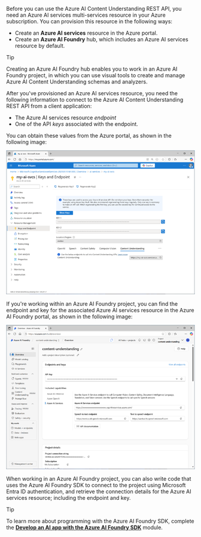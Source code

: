 Before you can use the Azure AI Content Understanding REST API, you need an Azure AI services multi-services resource in your Azure subscription. You can provision this resource in the following ways:

- Create an **Azure AI services** resource in the Azure portal.
- Create an **Azure AI Foundry** hub, which includes an Azure AI services resource by default.

> [!TIP]
> Creating an Azure AI Foundry hub enables you to work in an Azure AI Foundry project, in which you can use visual tools to create and manage Azure AI Content Understanding schemas and analyzers.

After you've provisioned an Azure AI services resource, you need the following information to connect to the Azure AI Content Understanding REST API from a client application:

- The Azure AI services resource *endpoint*
- One of the API *keys* associated with the endpoint.

You can obtain these values from the Azure portal, as shown in the following image:

![Screenshot of the Azure AI services settings in the Azure portal.](../media/azure-portal.png)

 If you're working within an Azure AI Foundry project, you can find the endpoint and key for the associated Azure AI services resource in the Azure AI Foundry portal, as shown in the following image:

![Screenshot of the Azure AI services settings in the Azure AI Foundry portal.](../media/azure-ai-services.png)

When working in an Azure AI Foundry project, you can also write code that uses the Azure AI Foundry SDK to connect to the project using Microsoft Entra ID authentication, and retrieve the connection details for the Azure AI services resource; including the endpoint and key.

> [!TIP]
> To learn more about programming with the Azure AI Foundry SDK, complete the **[Develop an AI app with the Azure AI Foundry SDK](/training/modules/ai-foundry-sdk/)** module.
